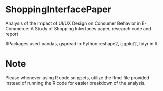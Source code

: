 # ShoppingInterfacePaper
Analysis of the Impact of UI/UX Design on Consumer Behavior in E-Commerce: A Study of Shopping Interfaces paper, research code and report

#Packages used
pandas, gspread in Python
reshape2, ggplot2, tidyr in R

# Note 
Please whenever using R code snippets, utilize the Rmd file provided instead of running the R code for easier breakdown of the analysis. 
